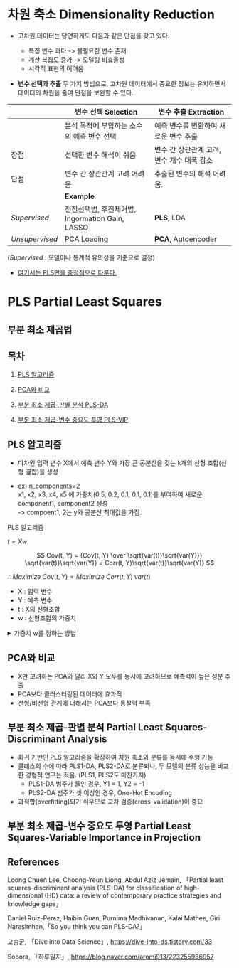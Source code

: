 # 차원 축소 Dimensionality Reduction

* 고차원 데이터는 당연하게도 다음과 같은 단점을 갖고 있다.
    - 특징 변수 과다 -> 불필요한 변수 존재
    - 계산 복잡도 증가 -> 모델링 비효율성
    - 시각적 표현의 어려움

* **변수 선택과 추출** 두 가지 방법으로, 고차원 데이터에서 중요한 정보는 유지하면서 데이터의 차원을 줄여 단점을 보완할 수 있다.

||변수 선택 Selection|변수 추출 Extraction|
|-|-|-|
||분석 목적에 부합하는 소수의 예측 변수 선택|예측 변수를 변환하여 새로운 변수 추출|
|장점|선택한 변수 해석이 쉬움|변수 간 상관관계 고려, 변수 개수 대폭 감소|
|단점|변수 간 상관관계 고려 어려움|추출된 변수의 해석 어려움.|
||**Example**||
|*Supervised*|전진선택법, 후진제거법, Ingormation Gain, LASSO|**PLS**, LDA|
|*Unsupervised*|PCA Loading|**PCA**, Autoencoder|

(*Supervised* : 모델이나 통계적 유의성을 기준으로 결정)

* <u>여기서는 PLS만을 중점적으로 다룬다.</u>


# PLS Partial Least Squares
## 부분 최소 제곱법

## 목차

1. [PLS 알고리즘](#pls-알고리즘)

2. [PCA와 비교](#pca와-비교)

3. [부분 최소 제곱-판별 분석 PLS-DA](#부분-최소-제곱-판별-분석-partial-least-squares-discriminant-analysis)

4. [부분 최소 제곱-변수 중요도 투영 PLS-VIP](#부분-최소-제곱-변수-중요도-투영-partial-least-squares-variable-importance-in-projection)


## PLS 알고리즘

* 다차원 입력 변수 X에서 예측 변수 Y와 가장 큰 공분산을 갖는 k개의 선형 조합(선형 결합)을 생성

* ex) n_components=2  
x1, x2, x3, x4, x5 에 가중치(0.5, 0.2, 0.1, 0.1, 0.1)를 부여하여 새로운 component1, component2 생성  
-> compoent1, 2는 y와 공분산 최대값을 가짐.

PLS 알고리즘
<div style="text-align: left;">

$t = Xw$
</div>

$$
Cov(t, Y) = {Cov(t, Y) \over \sqrt{var(t)}\sqrt{var(Y)}} \sqrt{var(t)}\sqrt{var(Y)} = Corr(t, Y)\sqrt{var(t)}\sqrt{var(Y)}
$$

<div style="text-align: left;">

$\therefore Maximize \; Cov(t, Y) \propto Maximize \; Corr(t, Y) \; var(t)$
</div>

* X : 입력 변수
* Y : 예측 변수
* t : X의 선형조합
* w : 선형조합의 가중치

<details>
<summary>가중치 w를 정하는 방법</summary>
<div></div>
<div style="text-align: left;">

$Maximize \; Cov(t, Y) \\
= Cov(Xw, Y) \\
= E[(Xw - E[Xw]) \cdot (Y-E[Y])] \\
= E[(Xw) \cdot (Y)] \\
= {1 \over n} \sum^n_{i=1}(Xw)_i \cdot Y_i \\
= {1 \over n} (Xw)^T Y \\
= {1 \over n} w^T(X^TY) \\
\\
\rightarrow w = X^TY \; 일때 \; w와 \; X^TY 같은 \; 방향으로 \; 값 \; 최대화$
</div>
</details>


## PCA와 비교

* X만 고려하는 PCA와 달리 X와 Y 모두를 동시에 고려하므로 예측력이 높은 성분 추출
* PCA보다 클러스터링된 데이터에 효과적
* 선형/비선형 관계에 대해서는 PCA보다 통찰력 부족


## 부분 최소 제곱-판별 분석 Partial Least Squares-Discriminant Analysis

* 회귀 기반인 PLS 알고리즘을 확장하여 차원 축소와 분류를 동시에 수행 가능
* 클래스의 수에 따라 PLS1-DA, PLS2-DA로 분류되나, 두 모델의 분류 성능을 비교한 경험적 연구는 적음. (PLS1, PLS2도 마찬가지)
    - PLS1-DA 범주가 둘인 경우, Y1 = 1, Y2 = -1
    - PLS2-DA 범주가 셋 이상인 경우, One-Hot Encoding
* 과적합(overfitting)되기 쉬우므로 교차 검증(cross-validation)이 중요



## 부분 최소 제곱-변수 중요도 투영 Partial Least Squares-Variable Importance in Projection




## References

Loong Chuen Lee, Choong-Yeun Liong, Abdul Aziz Jemain, 「Partial least squares-discriminant analysis (PLS-DA) for classification of high-dimensional (HD) data: a review of contemporary practice strategies and knowledge gaps」

Daniel Ruiz-Perez, Haibin Guan, Purnima Madhivanan, Kalai Mathee, Giri Narasimhan,「So you think you can PLS-DA?」

고슴군, 「Dive into Data Science」, https://dive-into-ds.tistory.com/33

Sopora, 「하루일지」, https://blog.naver.com/aromi913/223255936957